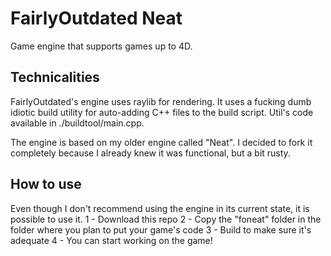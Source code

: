 # FairlyOutdated Neat
Game engine that supports games up to 4D.

## Technicalities
FairlyOutdated's engine uses raylib for rendering. It uses a fucking dumb idiotic build utility for auto-adding C++ files to the build script. Util's code available in ./buildtool/main.cpp.

The engine is based on my older engine called "Neat". I decided to fork it completely because I already knew it was functional, but a bit rusty. 

## How to use
Even though I don't recommend using the engine in its current state, it is possible to use it.
1 - Download this repo
2 - Copy the "foneat" folder in the folder where you plan to put your game's code
3 - Build to make sure it's adequate
4 - You can start working on the game!
